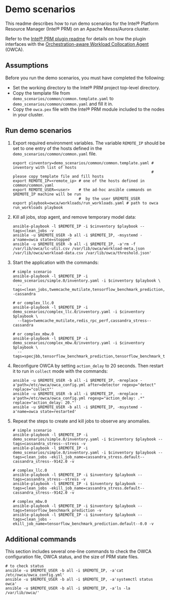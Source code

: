 # Demo scenarios

This readme describes how to run demo scenarios for the Intel® Platform
Resource Manager (Intel® PRM) on an Apache Mesos/Aurora cluster.

Refer to the [Intel® PRM plugin readme](https://github.com/intel/platform-resource-manager/blob/master/prm/README.md)
for details on how the plugin interfaces with the
[Orchestration-aware Workload Collocation Agent](https://github.com/intel/owca) (OWCA).

## Assumptions

Before you run the demo scenarios, you must have completed the following:

*   Set the working directory to the Intel® PRM project top-level directory.
*   Copy the template file from `demo_scenarios/common/common.template.yaml`
    to `demo_scenarios/common/common.yaml` and fill it in.
*   Copy the `owca.pex` file with the Intel® PRM module included to the nodes
    in your cluster.

## Run demo scenarios

1. Export required environment variables. The variable `REMOTE_IP` should be
   set to one entry of the hosts defined in the `demo_scenarios/common/common.yaml` file.

    ```
    export cinventory=demo_scenarios/common/common.template.yaml # inventory with list of hosts
                                                                 #  please copy template file and fill hosts
    export REMOTE_IP=<remote_ip> # one of the hosts defined in common/common.yaml
    export REMOTE_USER=<user>    # the ad-hoc ansible commands on $REMOTE_IP machine will be run
                                 #  by the user $REMOTE_USER
    export playbook=owca/workloads/run_workloads.yaml # path to owca run_workloads playbook
    ```

2. Kill all jobs, stop agent, and remove temporary model data:

    ```
    ansible-playbook -l $REMOTE_IP -i $cinventory $playbook --tags=clean_jobs -v
    ansible -u $REMOTE_USER -b all -i $REMOTE_IP, -msystemd -a'name=owca state=stopped'
    ansible -u $REMOTE_USER -b all -i $REMOTE_IP, -a'rm -f /var/lib/owca/lc-util.csv /var/lib/owca/workload-meta.json /var/lib/owca/workload-data.csv /var/lib/owca/threshold.json'
    ```

3. Start the application with the commands:

    ```
    # simple scenario
    ansible-playbook -l $REMOTE_IP -i demo_scenarios/simple.0/inventory.yaml -i $cinventory $playbook \
      --tags=clean_jobs,twemcache_mutilate,tensorflow_benchmark_prediction,cassandra_stress--cassandra

    # or complex_llc.0
    ansible-playbook -l $REMOTE_IP -i demo_scenarios/complex_llc.0/inventory.yaml -i $cinventory $playbook \
      --tags=twemcache_mutilate,redis_rpc_perf,cassandra_stress--cassandra

    # or complex_mbw.0
    ansible-playbook -l $REMOTE_IP -i demo_scenarios/complex_mbw.0/inventory.yaml -i $cinventory $playbook \
      --tags=specjbb,tensorflow_benchmark_prediction,tensorflow_benchmark_train,cassandra_stress
    ```

4.  Reconfigure OWCA by setting `action_delay` to 20 seconds. Then restart it
    to run in `collect` mode with the commands:

    ```
    ansible -u $REMOTE_USER -b all -i $REMOTE_IP, -mreplace -a'path=/etc/owca/owca_config.yml after=detector regexp="detect" replace="collect"'
    ansible -u $REMOTE_USER -b all -i $REMOTE_IP, -mreplace -a'path=/etc/owca/owca_config.yml regexp="action_delay: .*" replace="action_delay: 20."'
    ansible -u $REMOTE_USER -b all -i $REMOTE_IP, -msystemd -a'name=owca state=restarted'
    ```

5. Repeat the steps to create and kill jobs to observe any anomalies.

    ```
    # simple scenario
    ansible-playbook -l $REMOTE_IP -i demo_scenarios/simple.0/inventory.yaml -i $cinventory $playbook --tags=cassandra_stress--stress -v
    ansible-playbook -l $REMOTE_IP -i demo_scenarios/simple.0/inventory.yaml -i $cinventory $playbook --tags=clean_jobs -ekill_job_name=cassandra_stress.default--cassandra_stress--9142.0 -v

    # complex_llc.0
    ansible-playbook -l $REMOTE_IP -i $inventory $playbook --tags=cassandra_stress--stress -v
    ansible-playbook -l $REMOTE_IP -i $inventory $playbook --tags=clean_jobs -ekill_job_name=cassandra_stress.default--cassandra_stress--9142.0 -v

    # complex_mbw.0
    ansible-playbook -l $REMOTE_IP -i $inventory $playbook --tags=tensorflow_benchmark_prediction -v
    ansible-playbook -l $REMOTE_IP -i $inventory $playbook --tags=clean_jobs -ekill_job_name=tensorflow_benchmark_prediction.default--0.0 -v
    ```

## Additional commands

This section includes several one-line commands to check the OWCA
configuration file, OWCA status, and the size of PRM state files.

```
# to check status
ansible -u $REMOTE_USER -b all -i $REMOTE_IP, -a'cat /etc/owca/owca_config.yml'
ansible -u $REMOTE_USER -b all -i $REMOTE_IP, -a'systemctl status owca'
ansible -u $REMOTE_USER -b all -i $REMOTE_IP, -a'ls -la /var/lib/owca/'
```
